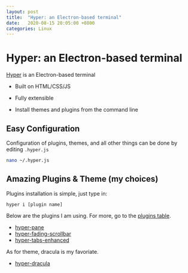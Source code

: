 ```yaml
---
layout: post
title:  "Hyper: an Electron-based terminal"
date:   2020-08-15 20:05:00 +0800
categories: Linux
---
```


# Hyper: an Electron-based terminal

[Hyper](https://hyper.is) is an Electron-based terminal

* Built on HTML/CSS/JS

* Fully extensible

* Install themes and plugins from the command line

## Easy Configuration

Configuration of plugins, themes, and all other things can be done by editing `.hyper.js`

```bash
nano ~/.hyper.js
```

## Amazing Plugins & Theme (my choices)

Plugins installation is simple, just type in:

```
hyper i [plugin name]
```

Below are the plugins I am using. For more, go to the [plugins table](https://hyper.is/plugins/newest).

* [hyper-pane](https://hyper.is/store/hyper-pane)
* [hyper-fading-scrollbar](https://hyper.is/store/hyper-fading-scrollbar)
* [hyper-tabs-enhanced](https://hyper.is/store/hyper-tabs-enhanced)

As for theme, dracula is my favoriate.

* [hyper-dracula](https://hyper.is/store/hyper-dracula)